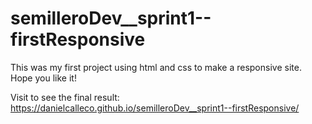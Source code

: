 # semilleroDev__sprint1--firstResponsive
This was my first project using html and css to make a responsive site. Hope you like it!

Visit to see the final result: https://danielcalleco.github.io/semilleroDev__sprint1--firstResponsive/
